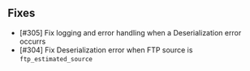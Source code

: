 
## Fixes

- [#305] Fix logging and error handling when a Deserialization error occurrs
- [#304] Fix Deserialization error when FTP source is `ftp_estimated_source`